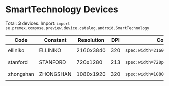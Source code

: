 # SmartTechnology Devices

Total: **3** devices. Import: `import se.premex.compose.preview.device.catalog.android.SmartTechnology`

| Code | Constant | Resolution | DPI | Compose Spec | Preview Usage |
|------|----------|------------|-----|-------------|---------------|
| elliniko | ELLINIKO | 2160x3840 | 320 | `spec:width=2160px,height=3840px,dpi=320` | `@Preview(device = SmartTechnology.ELLINIKO)` |
| stanford | STANFORD | 720x1280 | 213 | `spec:width=720px,height=1280px,dpi=213` | `@Preview(device = SmartTechnology.STANFORD)` |
| zhongshan | ZHONGSHAN | 1080x1920 | 320 | `spec:width=1080px,height=1920px,dpi=320` | `@Preview(device = SmartTechnology.ZHONGSHAN)` |

<!-- Generated automatically. Do not edit manually. -->

